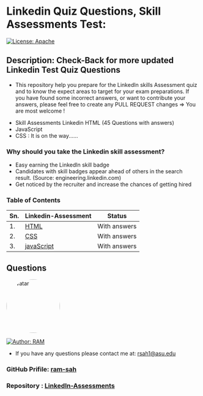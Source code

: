 # Linkedin Quiz Questions, Skill Assessments Test: 

[![License: Apache](https://img.shields.io/badge/License-Apache2.0-e10079.svg)](https://opensource.org/licenses/Apache)
<!-- ![Contributor](https://img.shields.io/badge/Contributor-1-gggddd.svg?style=flat-square) -->

## Description: Check-Back for more updated Linkedin Test Quiz Questions 
* This repository help you prepare for the LinkedIn skills Assessment quiz and to know the expect areas to target for your exam preparations. If you have found some incorrect answers, or want to contribute your answers, please feel free to create any PULL REQUEST changes => You are most welcome !

- Skill Assessments Linkedin HTML (45 Questions with answers)
- JavaScript  
- CSS : It is on the way......
### Why should you take the Linkedin skill assessment?
- Easy earning the LinkedIn skill badge 
- Candidates with skill badges appear ahead of others in the search result. (Source: engineering.linkedin.com)
- Get noticed by the recruiter and increase the chances of getting hired


### Table of Contents

Sn.     | Linkedin-Assessment | Status |
| ----- | ----- | ----- |
| 1.    | [HTML](https://github.com/ram-sah/LinkedIn-Assessments/blob/master/HTML/HTML-Quiz.md) | With answers |
| 2.    | [CSS](https://github.com/ram-sah/LinkedIn-Assessments/blob/master/CSS/CSS.md) | With answers |
| 3.    | [javaScript](https://github.com/ram-sah/LinkedIn-Assessments/blob/master/javaScript/javaScript.md) | With answers |




## Questions
            
<img src="https://github.com/ram-sah.png" alt="avatar" style="border-radius: 70px" width="140"/>

[![Author: RAM](https://img.shields.io/badge/Author-RAM_SAH-gggddd.svg)](https://opensource.org/Author/RAM)
            
- If you have any questions please contact me at: rsah1@asu.edu
### GitHub Prifile: [ram-sah](https://github.com/ram-sah) 
### Repository : [LinkedIn-Assessments](https://github.com/ram-sah/LinkedIn-Assessments)